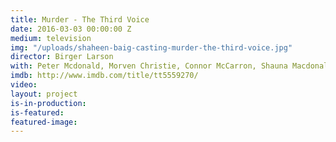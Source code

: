 ```yaml
---
title: Murder - The Third Voice
date: 2016-03-03 00:00:00 Z
medium: television
img: "/uploads/shaheen-baig-casting-murder-the-third-voice.jpg"
director: Birger Larson
with: Peter Mcdonald, Morven Christie, Connor McCarron, Shauna Macdonald
imdb: http://www.imdb.com/title/tt5559270/
video: 
layout: project
is-in-production: 
is-featured: 
featured-image: 
---
```


